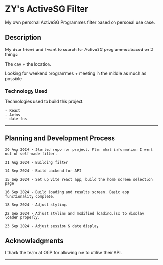 
<!-- ZY, 30 Aug 2024 -->

# ZY's ActiveSG Filter

My own personal ActiveSG Programmes filter based on personal use case.

## Description

My dear friend and I want to search for ActiveSG programmes based on 2 things:

The day + the location. 

Looking for weekend programmes + meeting in the middle as much as possible

### Technology Used

Technologies used to build this project.

```
- React
- Axios
- date-fns
```


---

## Planning and Development Process

```
30 Aug 2024 - Started repo for project. Plan what information I want out of self-made filter.

31 Aug 2024 - Building filter

14 Sep 2024 - Build backend for API

15 Sep 2024 - Set up vite react app, build the home screen selection page

16 Sep 2024 - Build loading and results screen. Basic app functionality complete.

18 Sep 2024 - Adjust styling.

22 Sep 2024 - Adjust styling and modified loading.jsx to display loader properly.

23 Sep 2024 - Adjust session & date display
```

## Acknowledgments

I thank the team at OGP for allowing me to utilise their API.

---